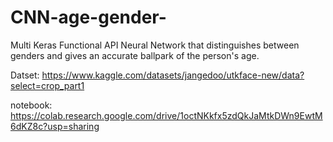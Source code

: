 # CNN-age-gender-
Multi Keras Functional API Neural Network that distinguishes between genders and gives an accurate ballpark of the person's age.


Datset: https://www.kaggle.com/datasets/jangedoo/utkface-new/data?select=crop_part1


notebook: https://colab.research.google.com/drive/1octNKkfx5zdQkJaMtkDWn9EwtM6dKZ8c?usp=sharing
